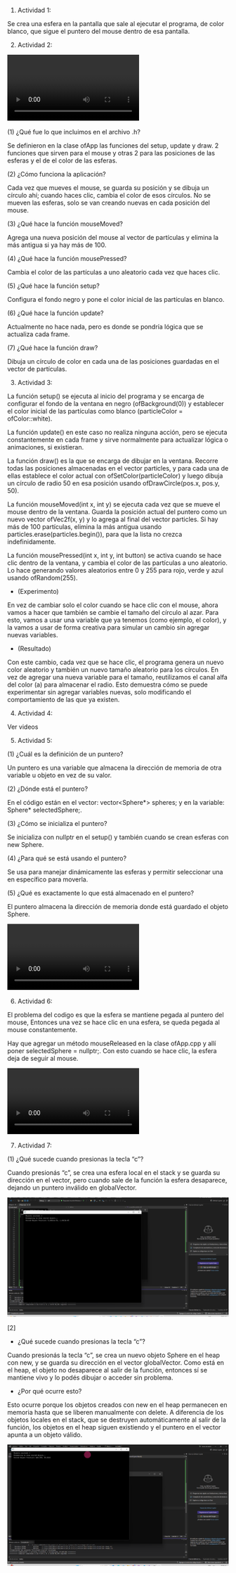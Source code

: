 1. Actividad 1:

Se crea una esfera en la pantalla que sale al ejecutar el programa, de color blanco, que sigue el puntero del mouse dentro de esa pantalla.

2. Actividad 2:

<video controls src="../Evidencias/Actividad 2.mp4" title="Title"></video>

(1) ¿Qué fue lo que incluimos en el archivo .h?

Se definieron en la clase ofApp las funciones del setup, update y draw. 2 funciones que sirven para el mouse y otras 2 para las posiciones de las esferas y el de el color de las esferas.

(2) ¿Cómo funciona la aplicación?

Cada vez que mueves el mouse, se guarda su posición y se dibuja un círculo ahí; cuando haces clic, cambia el color de esos círculos. No se mueven las esferas, solo se van creando nuevas en cada posición del mouse.

(3) ¿Qué hace la función mouseMoved?

Agrega una nueva posición del mouse al vector de partículas y elimina la más antigua si ya hay más de 100.

(4) ¿Qué hace la función mousePressed?

Cambia el color de las partículas a uno aleatorio cada vez que haces clic.

(5) ¿Qué hace la función setup?

Configura el fondo negro y pone el color inicial de las partículas en blanco.

(6) ¿Qué hace la función update?

Actualmente no hace nada, pero es donde se pondría lógica que se actualiza cada frame.

(7) ¿Qué hace la función draw?

Dibuja un círculo de color en cada una de las posiciones guardadas en el vector de partículas.

3. Actividad 3: 

La función setup() se ejecuta al inicio del programa y se encarga de configurar el fondo de la ventana en negro (ofBackground(0)) y establecer el color inicial de las partículas como blanco (particleColor = ofColor::white).

La función update() en este caso no realiza ninguna acción, pero se ejecuta constantemente en cada frame y sirve normalmente para actualizar lógica o animaciones, si existieran.

La función draw() es la que se encarga de dibujar en la ventana. Recorre todas las posiciones almacenadas en el vector particles, y para cada una de ellas establece el color actual con ofSetColor(particleColor) y luego dibuja un círculo de radio 50 en esa posición usando ofDrawCircle(pos.x, pos.y, 50).

La función mouseMoved(int x, int y) se ejecuta cada vez que se mueve el mouse dentro de la ventana. Guarda la posición actual del puntero como un nuevo vector ofVec2f(x, y) y lo agrega al final del vector particles. Si hay más de 100 partículas, elimina la más antigua usando particles.erase(particles.begin()), para que la lista no crezca indefinidamente.

La función mousePressed(int x, int y, int button) se activa cuando se hace clic dentro de la ventana, y cambia el color de las partículas a uno aleatorio. Lo hace generando valores aleatorios entre 0 y 255 para rojo, verde y azul usando ofRandom(255).

- (Experimento) 

En vez de cambiar solo el color cuando se hace clic con el mouse, ahora vamos a hacer que también se cambie el tamaño del círculo al azar. Para esto, vamos a usar una variable que ya tenemos (como ejemplo, el color), y la vamos a usar de forma creativa para simular un cambio sin agregar nuevas variables.

- (Resultado) 

Con este cambio, cada vez que se hace clic, el programa genera un nuevo color aleatorio y también un nuevo tamaño aleatorio para los círculos. En vez de agregar una nueva variable para el tamaño, reutilizamos el canal alfa del color (a) para almacenar el radio. Esto demuestra cómo se puede experimentar sin agregar variables nuevas, solo modificando el comportamiento de las que ya existen.

4. Actividad 4: 

Ver videos

5. Actividad 5: 

(1) ¿Cuál es la definición de un puntero?

Un puntero es una variable que almacena la dirección de memoria de otra variable u objeto en vez de su valor.

(2) ¿Dónde está el puntero?

En el código están en el vector: vector<Sphere*> spheres; y en la variable: Sphere* selectedSphere;.

(3) ¿Cómo se inicializa el puntero?

Se inicializa con nullptr en el setup() y también cuando se crean esferas con new Sphere.

(4) ¿Para qué se está usando el puntero?

Se usa para manejar dinámicamente las esferas y permitir seleccionar una en específico para moverla.

(5) ¿Qué es exactamente lo que está almacenado en el puntero?

El puntero almacena la dirección de memoria donde está guardado el objeto Sphere.

<video controls src="../Evidencias/Actividad 5.mp4" title="Title"></video>

6. Actividad 6:

El problema del codigo es que la esfera se mantiene pegada al puntero del mouse, Entonces una vez se hace clic en una esfera, se queda pegada al mouse constantemente.

Hay que agregar un método mouseReleased en la clase ofApp.cpp y allí poner selectedSphere = nullptr;. Con esto cuando se hace clic, la esfera deja de seguir al mouse.

<video controls src="Actividad 6 .mp4" title="Title"></video>

7. Actividad 7:

(1) ¿Qué sucede cuando presionas la tecla “c”?

Cuando presionás “c”, se crea una esfera local en el stack y se guarda su dirección en el vector, pero cuando sale de la función la esfera desaparece, dejando un puntero inválido en globalVector.

![alt text](<../Evidencias/Captura de pantalla 2025-08-21 092516.png>)

[2]

- ¿Qué sucede cuando presionas la tecla “c”?

Cuando presionás la tecla “c”, se crea un nuevo objeto Sphere en el heap con new, y se guarda su dirección en el vector globalVector. Como está en el heap, el objeto no desaparece al salir de la función, entonces sí se mantiene vivo y lo podés dibujar o acceder sin problema.

- ¿Por qué ocurre esto?

Esto ocurre porque los objetos creados con new en el heap permanecen en memoria hasta que se liberen manualmente con delete. A diferencia de los objetos locales en el stack, que se destruyen automáticamente al salir de la función, los objetos en el heap siguen existiendo y el puntero en el vector apunta a un objeto válido.

![alt text](<../Evidencias/Captura de pantalla 2025-08-21 092925.png>)



